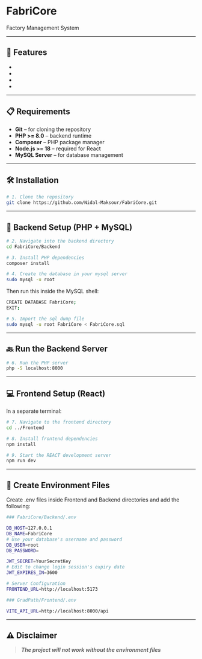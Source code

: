 # FabriCore

Factory Management System

---

## 🚀 Features

- 
-
- 
- 

---

## 📋 Requirements

- **Git** – for cloning the repository
- **PHP >= 8.0** – backend runtime
- **Composer** – PHP package manager
- **Node.js >= 18** – required for React
- **MySQL Server** – for database management

---

## 🛠️ Installation

```bash
# 1. Clone the repository
git clone https://github.com/Nidal-Maksour/FabriCore.git
```

---

## 📂 Backend Setup (PHP + MySQL)

```bash
# 2. Navigate into the backend directory
cd FabriCore/Backend

# 3. Install PHP dependencies
composer install

# 4. Create the database in your mysql server
sudo mysql -u root
```

Then run this inside the MySQL shell:

```bash
CREATE DATABASE FabriCore;
EXIT;
```

```bash
# 5. Import the sql dump file
sudo mysql -u root FabriCore < FabriCore.sql
```

---

## 🔙 Run the Backend Server

```bash
# 6. Run the PHP server
php -S localhost:8000
```

---

## 💻 Frontend Setup (React)

In a separate terminal:

```bash
# 7. Navigate to the frontend directory
cd ../Frontend

# 8. Install frontend dependencies
npm install

# 9. Start the REACT development server
npm run dev
```

---

## 🔐 Create Environment Files

Create .env files inside Frontend and Backend directories and add the following:

```bash
### FabriCore/Backend/.env

DB_HOST=127.0.0.1
DB_NAME=FabriCore
# Use your database's username and password
DB_USER=root
DB_PASSWORD=

JWT_SECRET=YourSecretKey
# Edit to change login session's expiry date
JWT_EXPIRES_IN=3600

# Server Configuration
FRONTEND_URL=http://localhost:5173
```

```bash
### GradPath/Frontend/.env

VITE_API_URL=http://localhost:8000/api
```

---

## ⚠️ Disclaimer

> **_The project will not work without the environment files_**
